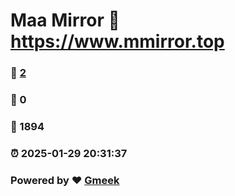 # Maa Mirror :link: https://www.mmirror.top 
### :page_facing_up: [2](https://www.mmirror.top/tag.html) 
### :speech_balloon: 0 
### :hibiscus: 1894 
### :alarm_clock: 2025-01-29 20:31:37 
### Powered by :heart: [Gmeek](https://github.com/Meekdai/Gmeek)
